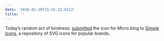 ```yaml
---
date: '2018-01-20T15:55:22.631Z'
title: ''
---
```

Today’s random act of kindness: [submitted](https://github.com/simple-icons/simple-icons/pull/745) the icon for Micro.blog to [Simple Icons](https://simpleicons.org), a repository of SVG icons for popular brands.
